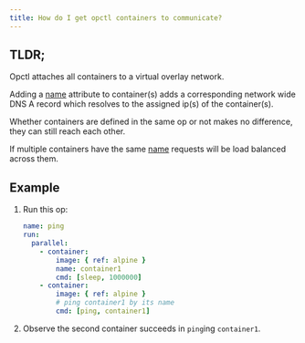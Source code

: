 ```yaml
---
title: How do I get opctl containers to communicate?
---
```


## TLDR;
Opctl attaches all containers to a virtual overlay network.  

Adding a [name](../../reference/opspec/op.yml/call/container/index.md#name) attribute to container(s) adds a corresponding network wide DNS A record which resolves to the assigned ip(s) of the container(s).

Whether containers are defined in the same op or not makes no difference, they can still reach each other.

If multiple containers have the same [name](../../reference/opspec/op.yml/call/container/index.md#name) requests will be load balanced across them.

## Example
1. Run this op:
    ```yaml
    name: ping
    run:
      parallel:
        - container:
            image: { ref: alpine }
            name: container1
            cmd: [sleep, 1000000]
        - container:
            image: { ref: alpine }
            # ping container1 by its name
            cmd: [ping, container1]
    ```

1. Observe the second container succeeds in `ping`ing `container1`. 
